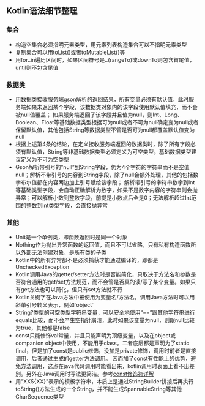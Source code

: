 ## Kotlin语法细节整理

### 集合
- 构造空集合必须指明元素类型，用元素列表构造集合可以不指明元素类型
- 复制集合可以用toList()或者toMutableList()等
- 用for..in遍历区间时，如果区间符号是..(rangeTo)或downTo则包含首尾值，until则不包含尾值

### 数据类
- 用数据类接收服务端gson解析的返回结果，所有变量必须有默认值，此时服务端如果未返回某个字段，该数据类对象内的该字段使用默认值填充，而不会被null值覆盖；
  如果服务端返回了该字段并且值为null，则Int、Long、Boolean、Float等基础数据类型根据可为null或者不可为null确定变为null或者保留默认值，其他包括String等数据类型不管是否可为null都覆盖默认值变为null
- 根据上述第4条的结论，在定义接收服务端返回的数据类时，除了所有字段必须有默认值，String等非基础数据类型必须定义为可空类型，基础数据类型建议定义为不可为空类型
- Gson解析带引号的”null”到String字段，仍为4个字符的字符串而不是空值null；解析不带引号的内容到String字段，除了null会额外处理，其他的包括数字布尔值都在内容两边加上引号赋给该字段；
  解析带引号的字符串数字到Int等基础类型字段，会自动正确解析为数字，如果不是数字内容的字符串则会抛异常；可以解析小数到整数字段，前提是小数点后全是0；无法解析超过Int范围的整数到Int类型字段，会直接抛异常

### 其他
- Unit是一个单例类，即函数返回时是同一个对象
- Nothing作为抛出异常函数的返回值，而且不可以省略，只有私有构造函数所以外部无法创建对象，是所有类的子类
- Kotlin中的所有异常都不是必须捕获才能通过编译的，即都是UncheckedException
- Kotlin调用Java的getter/setter方法时是否能简化，只取决于方法名和参数是否符合通用的get/set方法规范，而不会管是否真的读/写了某个变量。如果只有get方法也可以简化，但只有set方法就不行
- Kotlin关键字在Java方法中被使用为变量名/方法名，调用Java方法时可以用斜单引号转义表示，例如\`object\`
- String?类型的可空类型字符串变量，可以安全地使用“==”跟其他字符串进行equals比较，而不会产生空指针崩溃，此时如果该变量为null，则跟null比较为true，其他都是false
- const只能修饰val常量，并且只能声明为顶级变量，以及在object或companion object中使用，不能用于class。二者底层都是声明为了static final，但是加了const是public修饰，没加是private修饰，调用时前者是直接调用，后者通过生成的getter方法调用。
    因而加了const有性能上的优势，避免方法调用，这点在java代码调用时能看出来，kotlin调用时表面上看不出差别。另外在Java调用时写法更简洁。参考[const修饰符详解](https://www.cnblogs.com/liuliqianxiao/p/7253116.html)
- 用"XX${XX}"表示的模板字符串，本质上是通过StringBuilder拼接后再执行toString()方法生成的一个String，并不能生成SpannableString等其他CharSequence类型
